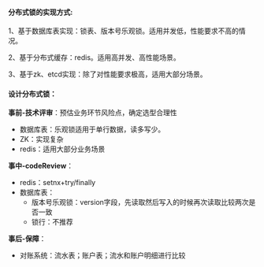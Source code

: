 #### 分布式锁的实现方式:

1、基于数据库表实现：锁表、版本号乐观锁。适用并发低，性能要求不高的情况。

2、基于分布式缓存：redis。适用高并发、高性能场景。

3、基于zk、etcd实现：除了对性能要求极高，适用大部分场景。

#### 设计分布式锁：

**事前-技术评审**：预估业务环节风险点，确定选型合理性

* 数据库表：乐观锁适用于单行数据，读多写少。
* ZK：实现复杂
* redis：适用大部分业务场景

**事中-codeReview**：

* redis：setnx+try/finally
* 数据库表：
  * 版本号乐观锁：version字段，先读取然后写入的时候再次读取比较两次是否一致
  * 锁行：不推荐

**事后-保障**：

* 对账系统：流水表；账户表；流水和账户明细进行比较